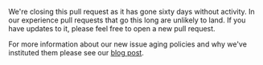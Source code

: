 We're closing this pull request as it has gone sixty days without activity.  In our experience pull requests that go this long are unlikely to land.  If you have updates to it, please feel free to open a new pull request.

For more information about our new issue aging policies and why we've instituted them please see our [blog post](http://blog.npmjs.org/post/161832149430/npm-the-npm-github-issue-tracker-and-you).
